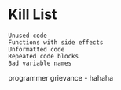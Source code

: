 Kill List
=========

    Unused code
    Functions with side effects
    Unformatted code
    Repeated code blocks
    Bad variable names
programmer grievance - hahaha

